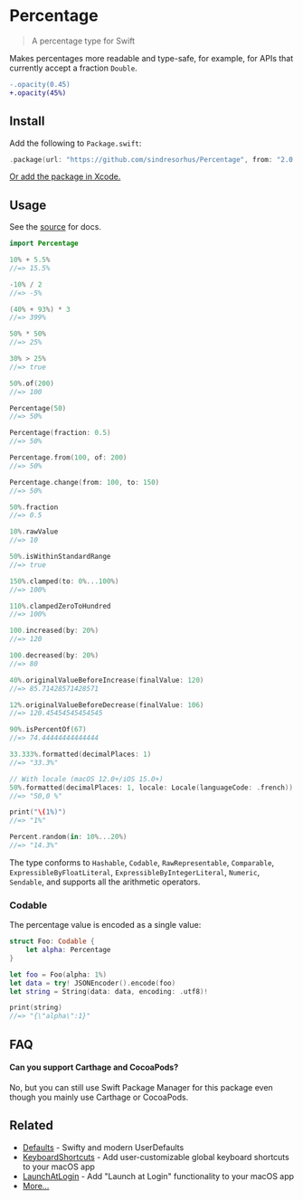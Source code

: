 # Percentage

> A percentage type for Swift

Makes percentages more readable and type-safe, for example, for APIs that currently accept a fraction `Double`.

```diff
-.opacity(0.45)
+.opacity(45%)
```

## Install

Add the following to `Package.swift`:

```swift
.package(url: "https://github.com/sindresorhus/Percentage", from: "2.0.0")
```

[Or add the package in Xcode.](https://developer.apple.com/documentation/xcode/adding_package_dependencies_to_your_app)

## Usage

See the [source](Sources/Percentage/Percentage.swift) for docs.

```swift
import Percentage

10% + 5.5%
//=> 15.5%

-10% / 2
//=> -5%

(40% + 93%) * 3
//=> 399%

50% * 50%
//=> 25%

30% > 25%
//=> true

50%.of(200)
//=> 100

Percentage(50)
//=> 50%

Percentage(fraction: 0.5)
//=> 50%

Percentage.from(100, of: 200)
//=> 50%

Percentage.change(from: 100, to: 150)
//=> 50%

50%.fraction
//=> 0.5

10%.rawValue
//=> 10

50%.isWithinStandardRange
//=> true

150%.clamped(to: 0%...100%)
//=> 100%

110%.clampedZeroToHundred
//=> 100%

100.increased(by: 20%)
//=> 120

100.decreased(by: 20%)
//=> 80

40%.originalValueBeforeIncrease(finalValue: 120)
//=> 85.71428571428571

12%.originalValueBeforeDecrease(finalValue: 106)
//=> 120.45454545454545

90%.isPercentOf(67)
//=> 74.44444444444444

33.333%.formatted(decimalPlaces: 1)
//=> "33.3%"

// With locale (macOS 12.0+/iOS 15.0+)
50%.formatted(decimalPlaces: 1, locale: Locale(languageCode: .french))
//=> "50,0 %"

print("\(1%)")
//=> "1%"

Percent.random(in: 10%...20%)
//=> "14.3%"
```

The type conforms to `Hashable`, `Codable`, `RawRepresentable`, `Comparable`, `ExpressibleByFloatLiteral`, `ExpressibleByIntegerLiteral`, `Numeric`, `Sendable`, and supports all the arithmetic operators.

### Codable

The percentage value is encoded as a single value:

```swift
struct Foo: Codable {
	let alpha: Percentage
}

let foo = Foo(alpha: 1%)
let data = try! JSONEncoder().encode(foo)
let string = String(data: data, encoding: .utf8)!

print(string)
//=> "{\"alpha\":1}"
```

## FAQ

#### Can you support Carthage and CocoaPods?

No, but you can still use Swift Package Manager for this package even though you mainly use Carthage or CocoaPods.

## Related

- [Defaults](https://github.com/sindresorhus/Defaults) - Swifty and modern UserDefaults
- [KeyboardShortcuts](https://github.com/sindresorhus/KeyboardShortcuts) - Add user-customizable global keyboard shortcuts to your macOS app
- [LaunchAtLogin](https://github.com/sindresorhus/LaunchAtLogin) - Add "Launch at Login" functionality to your macOS app
- [More…](https://github.com/search?q=user%3Asindresorhus+language%3Aswift+archived%3Afalse&type=repositories)
